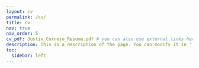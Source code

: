```yaml
---
layout: cv
permalink: /cv/
title: cv
nav: true
nav_order: 5
cv_pdf: Justin_Cornejo_Resume.pdf # you can also use external links here
description: This is a description of the page. You can modify it in '_pages/cv.md'. You can also change or remove the top pdf download button.
toc:
  sidebar: left
---
```

